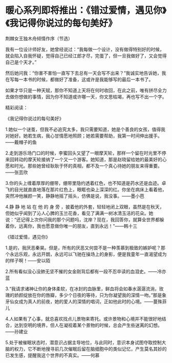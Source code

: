 # 暖心系列即将推出：《错过爱情，遇见你》《我记得你说过的每句美好》

荆棘女王独木舟倾情作序（节选） 

我有一位设计师好友，她曾经说过：“我每做一个设计，没有做得特别好的时候，就会陷入自我怀疑，觉得自己已经江郎才尽，完蛋了，但一旦我做好了，又会觉得自己是个天才。” 

然后她问我：“你害不害怕一直写下去总有一天会写不出来？”我诚实地告诉她，我在写每一本书的时候，都做好了准备，这或许是我能够写的最后一本书了。 

如果才华只是一种天赋，那你不知道上天将在何时收回，在此之前，唯有拼尽全力去做你想做的事情，因为你不知道或许哪一天，你文思枯竭，再也写不出一个字。 

精彩阅读： 

《我记得你说过的每句美好》 

1.她似一个谜茧，但我不必追究太多，我只需要知道，她是个善良的女孩，值得我对她好。她若生病，我心甘情愿地照顾；她若需要帮助，我第一时间伸出援手。——戴帽子的鱼 

2.走到游乐场门口的时候，李蜜回头又望了一眼摩天轮，那样一个留在时光里不停来回转动的摩天轮接纳了一个又一个游客。她知道，那是赵晓留给她的最美好的心愿和时光。那些她曾经耿耿于怀的真相，都不及一个真心待她的朋友来得重要。——张芸欣 

3.你的头上缠着厚厚的绷带，绷带里隐约透着红色，也不知道是药水还是血迹。卓飞的目光就直直地落在那片红色上，眼眶也染上深深的红。你坐在病床上看着他，突然冲他展颜一笑，静静地摇了摇头，仿佛是说，我没事。——墨小芭 

4.静 静 地 站 在 他 的 身 旁 ，披着他的外套，轻轻地闭上双眼，虽然是在秋天，但她似乎闻到了沁人心脾的玉兰花香，看见了满满一树冰清玉洁的花朵。她说：“还记得上次你问我的那个问题吗，沈岸？现在，我回答你，就算全世界都躲着你，远离你，我也愿意做你唯一的朋友，直到永远！”——韩十三 

《错过爱情，遇见你》 

1.是的，我厌恶秦昊。但是，所有的厌恶又何尝不是一种羡慕到极致的嫉妒呢？那个永远乐观，永远开朗，永远可以飞驰在操场上的身影，便是我童年一直渴望成为的样子啊！——安以陌 

2.所有看似没心没肺无坚不摧的女金刚背后都有一段不忍卒读的血泪史。——冷亦蓝 

3.“我请求诸神让你的身体柔软，在冰封的血脉里，鲜血将会如春水潺潺流淌，玫瑰的娇颜绽放在你的唇瓣，多少个日夜的等待，只为你凝望我的深情一吻。”那是象牙仙女成为真人的前夜，她的爱人的深情的唱词，正如他此时的心境。——蔓殊菲儿 

4.人如果有了心事，就总喜欢找点儿景物来寄托。或许景物和心境并不能很好地结合，达到空明的境界，但人在凝视着某个景物的时候，总会产生些迷离的幻想。——孙建业 

5.处于被催眠状态时，潜意识占据主导地位，与此同时，意识本身试图夺取控制大脑的权力，它不断地搜寻前几次催眠后留在脑细胞中的类似记忆，产生莫名其妙的已发生感，提醒我这个世界的不真实。——何慕